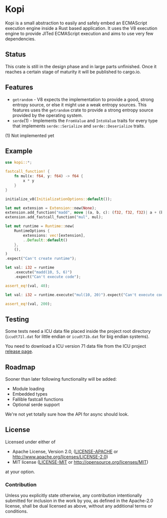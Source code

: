 # Kopi

Kopi is a small abstraction to easily and safely embed an ECMAScript execution
engine inside a Rust based application. It uses the V8 execution engine to
provide JITed ECMAScript execution and aims to use very few dependencies.

## Status ##

This crate is still in the design phase and in large parts unfinished.
Once it reaches a certain stage of maturity it will be published to
cargo.io.

## Features

 * `getrandom` - V8 expects the implementation to provide a good, strong 
                 entropy source, or else it might use a weak entropy
                 sources. This features uses the `getrandom` crate to
                 provide a strong entropy source provided by the operating
                 system.
 * `serde`(1)  - Implements the `FromValue` and `IntoValue` traits for every
                 type that implements `serde::Serialize` and
                 `serde::Deserialize` traits.

(1) Not implemented yet

## Example

```rust
use kopi::*;

fastcall_function! {
    fn mul(x: f64, y: f64) -> f64 {
        x * y
    }
}

initialize_v8(InitializationOptions::default());

let mut extension = Extension::new(None);
extension.add_function("madd", move |(a, b, c): (f32, f32, f32)| a + (b * c));
extension.add_fastcall_function("mul", mul);

let mut runtime = Runtime::new(
    RuntimeOptions {
        extensions: vec![extension],
        ..Default::default()
    },
    (),
)
.expect("Can't create runtime");

let val: i32 = runtime
    .execute("madd(10, 5, 6)")
    .expect("Can't execute code");

assert_eq!(val, 40);

let val: i32 = runtime.execute("mul(10, 20)").expect("Can't execute code");

assert_eq!(val, 200);
```

## Testing

Some tests need a ICU data file placed inside the project root directory
(`icudt71l.dat` for little endian or `icudt71b.dat` for big endian systems).

You need to download a ICU version 71 data file from the ICU project [release page](https://github.com/unicode-org/icu/releases).

## Roadmap

Sooner than later following functionality will be added:

 * Module loading
 * Embedded types
 * Fallible fastcall functions
 * Optional serde support

We're not yet totally sure how the API for async should look. 

## License

Licensed under either of

 * Apache License, Version 2.0, ([LICENSE-APACHE](LICENSE-APACHE) or http://www.apache.org/licenses/LICENSE-2.0)
 * MIT license ([LICENSE-MIT](LICENSE-MIT) or http://opensource.org/licenses/MIT)

at your option.

### Contribution

Unless you explicitly state otherwise, any contribution intentionally
submitted for inclusion in the work by you, as defined in the
Apache-2.0 license, shall be dual licensed as above, without any
additional terms or conditions.
